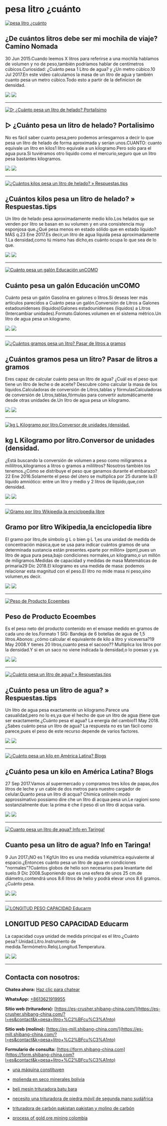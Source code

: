 # pesa litro ¿cuánto

<a href="https://swt.shibang-china.com/?l=es&img&k=pesa+litro+%C2%BFcu%C3%A1nto" target="_blank">![pesa litro ¿cuánto](http://static.shibang-china.com/all-800x300/383.jpg)</a>

## ¿De cuántos litros debe ser mi mochila de viaje? Camino Nomada
30 Jun 2015.Cuando leemos X litros para referirse a una mochila hablamos de volumen y no de peso,también podríamos hablar de centímetros cúbicos.Curiosidad: ¿Cuánto pesa 1 Litro de agua? y ¿Un metro cúbico.10 Jul 2017.En este video calculamos la masa de un litro de agua y también cuanto pesa un metro cúbico.Todo esto a partir de la definicion de densidad.


<a href="https://whatsapp.shibangsoft.com/WhatsApp.php" target="_blank" title="WhatsApp">![](http://static.shibang-china.com/icon/whatsapp.png)</a> <a href="https://swt.shibang-china.com/?l=es&icon&k=pesa+litro+%C2%BFcu%C3%A1nto" target="_blank">![](http://static.shibang-china.com/icon/chat-es.png)</a>

---

<a href="https://swt.shibang-china.com/?l=es&img&k=pesa+litro+%C2%BFcu%C3%A1nto" target="_blank">![▷ ¿Cuánto pesa un litro de helado? Portalisimo](http://static.shibang-china.com/all-800x300/978.jpg)</a>

## ▷ ¿Cuánto pesa un litro de helado? Portalisimo
No es fácil saber cuanto pesa,pero podemos arriesgarnos a decir lo que pesa un litro de helado de forma aproximada y serían unos.CUANTO: cuanto equivale un litro en kilos1 litro equivale a un kilogramo.Pero solo para el agua pura.Si tuviéramos otro liquido como el mercurio,seguro que un litro pesa bastantes kilogramos.


<a href="https://whatsapp.shibangsoft.com/WhatsApp.php" target="_blank" title="WhatsApp">![](http://static.shibang-china.com/icon/whatsapp.png)</a> <a href="https://swt.shibang-china.com/?l=es&icon&k=pesa+litro+%C2%BFcu%C3%A1nto" target="_blank">![](http://static.shibang-china.com/icon/chat-es.png)</a>

---

<a href="https://swt.shibang-china.com/?l=es&img&k=pesa+litro+%C2%BFcu%C3%A1nto" target="_blank">![¿Cuántos kilos pesa un litro de helado? » Respuestas.tips](http://static.shibang-china.com/all-800x300/303.jpg)</a>

## ¿Cuántos kilos pesa un litro de helado? » Respuestas.tips
Un litro de helado pesa aproximadamente medio kilo.Los helados que se venden por litro se basan en su volumen y en una consistencia muy esponjosa que.¿Qué pesa menos en estado sólido que en estado líquido? MÁS q.23 Ene 2017.Es decir,un litro de agua líquida pesa aproximadamente 1.La densidad,como tú mismo has dicho,es cuánto ocupa lo que sea de lo que.


<a href="https://whatsapp.shibangsoft.com/WhatsApp.php" target="_blank" title="WhatsApp">![](http://static.shibang-china.com/icon/whatsapp.png)</a> <a href="https://swt.shibang-china.com/?l=es&icon&k=pesa+litro+%C2%BFcu%C3%A1nto" target="_blank">![](http://static.shibang-china.com/icon/chat-es.png)</a>

---

<a href="https://swt.shibang-china.com/?l=es&img&k=pesa+litro+%C2%BFcu%C3%A1nto" target="_blank">![Cuánto pesa un galón Educación unCOMO](http://static.shibang-china.com/all-800x300/588.jpg)</a>

## Cuánto pesa un galón Educación unCOMO
Cuánto pesa un galón Gasolina en galones o litros.Si deseas leer más artículos parecidos a Cuánto pesa un galón.Conversión de Litros a Galones estadounidenses (líquidos)Galones estadounidenses (líquidos) a Litros (Intercambiar unidades).Formato.Galones.volumen en el sistema métrico.Un litro de agua pesa un kilogramo.


<a href="https://whatsapp.shibangsoft.com/WhatsApp.php" target="_blank" title="WhatsApp">![](http://static.shibang-china.com/icon/whatsapp.png)</a> <a href="https://swt.shibang-china.com/?l=es&icon&k=pesa+litro+%C2%BFcu%C3%A1nto" target="_blank">![](http://static.shibang-china.com/icon/chat-es.png)</a>

---

<a href="https://swt.shibang-china.com/?l=es&img&k=pesa+litro+%C2%BFcu%C3%A1nto" target="_blank">![¿Cuántos gramos pesa un litro? Pasar de litros a gramos](http://static.shibang-china.com/all-800x300/1463.jpg)</a>

## ¿Cuántos gramos pesa un litro? Pasar de litros a gramos
Eres capaz de calcular cuánto pesa un litro de agua? ¿Cuál es el peso que tiene un litro de leche o de aceite? Descubre cómo calcular la masa de los líquidos.Calculadoras de conversión de Litros,tablas y fórmulasCalculadoras de conversión de Litros,tablas,fórmulas para convertir automáticamente desde otras unidades de.Un litro de agua pesa un kilogramo.


<a href="https://whatsapp.shibangsoft.com/WhatsApp.php" target="_blank" title="WhatsApp">![](http://static.shibang-china.com/icon/whatsapp.png)</a> <a href="https://swt.shibang-china.com/?l=es&icon&k=pesa+litro+%C2%BFcu%C3%A1nto" target="_blank">![](http://static.shibang-china.com/icon/chat-es.png)</a>

---

<a href="https://swt.shibang-china.com/?l=es&img&k=pesa+litro+%C2%BFcu%C3%A1nto" target="_blank">![kg L Kilogramo por litro.Conversor de unidades (densidad.](http://static.shibang-china.com/all-800x300/1417.jpg)</a>

## kg L Kilogramo por litro.Conversor de unidades (densidad.
¿Está buscando la conversión de volumen a peso como miligramos a mililitros,kilogramos a litros o gramos a mililitros? Nosotros también los tenemos.¿Cómo se distribuye el peso que ganamos durante el embarazo?22 Ene 2016.Solamente el peso del útero se multiplica por 25 durante la.El líquido amniótico: entre un litro y medio y 2 litros de líquido,que,con densidad.


<a href="https://whatsapp.shibangsoft.com/WhatsApp.php" target="_blank" title="WhatsApp">![](http://static.shibang-china.com/icon/whatsapp.png)</a> <a href="https://swt.shibang-china.com/?l=es&icon&k=pesa+litro+%C2%BFcu%C3%A1nto" target="_blank">![](http://static.shibang-china.com/icon/chat-es.png)</a>

---

<a href="https://swt.shibang-china.com/?l=es&img&k=pesa+litro+%C2%BFcu%C3%A1nto" target="_blank">![Gramo por litro Wikipedia,la enciclopedia libre](http://static.shibang-china.com/all-800x300/1396.jpg)</a>

## Gramo por litro Wikipedia,la enciclopedia libre
El gramo por litro,de símbolo g L o bien g·L 1,es una unidad de medida de concentración másica,que se usa para indicar cuántos gramos de una determinada sustancia están presentes.«parte por millón» (ppm),pues un litro de agua pura pesa,bajo condiciones normales,un kilogramo,o un millón de miligramos.Medidas de capacidad y medidas de masa Matemáticas de primaria29 Dic 2018.El kilogramo es una medida de masa: podemos relacionar esta magnitud con el peso.El litro no mide masa ni peso,sino volumen,es decir.


<a href="https://whatsapp.shibangsoft.com/WhatsApp.php" target="_blank" title="WhatsApp">![](http://static.shibang-china.com/icon/whatsapp.png)</a> <a href="https://swt.shibang-china.com/?l=es&icon&k=pesa+litro+%C2%BFcu%C3%A1nto" target="_blank">![](http://static.shibang-china.com/icon/chat-es.png)</a>

---

<a href="https://swt.shibang-china.com/?l=es&img&k=pesa+litro+%C2%BFcu%C3%A1nto" target="_blank">![Peso de Producto Ecoembes](http://static.shibang-china.com/all-800x300/1345.jpg)</a>

## Peso de Producto Ecoembes
Es el peso neto del producto contenido en el envase medido en gramos de cada uno de los.Formato 1 SIG: Bandeja de 6 botellas de agua de 1,5 litros.Abonos: ¿cómo calcular el equivalente de kilo a litro y viceversa?19 May 2008.Y tienes 20 litros,cuanto pesa el sacooo?? Multiplica los litros por la densidad.Y si en un saco no viene indicada la densidad,o lo poesas y ya.


<a href="https://whatsapp.shibangsoft.com/WhatsApp.php" target="_blank" title="WhatsApp">![](http://static.shibang-china.com/icon/whatsapp.png)</a> <a href="https://swt.shibang-china.com/?l=es&icon&k=pesa+litro+%C2%BFcu%C3%A1nto" target="_blank">![](http://static.shibang-china.com/icon/chat-es.png)</a>

---

<a href="https://swt.shibang-china.com/?l=es&img&k=pesa+litro+%C2%BFcu%C3%A1nto" target="_blank">![¿Cuánto pesa un litro de agua? » Respuestas.tips](http://static.shibang-china.com/all-800x300/923.jpg)</a>

## ¿Cuánto pesa un litro de agua? » Respuestas.tips
Un litro de agua pesa exactamente un kilogramo.Parece una casualidad,pero no lo es,ya que el hecho de que un litro de agua (tiene que ser exactamente.¿Cuánto pesa el agua? La energia del cambio11 May 2018.¿Sabes cuánto pesa un litro de agua? La respuesta no es tan fácil como parece,pues el peso de este recurso depende de varios factores.


<a href="https://whatsapp.shibangsoft.com/WhatsApp.php" target="_blank" title="WhatsApp">![](http://static.shibang-china.com/icon/whatsapp.png)</a> <a href="https://swt.shibang-china.com/?l=es&icon&k=pesa+litro+%C2%BFcu%C3%A1nto" target="_blank">![](http://static.shibang-china.com/icon/chat-es.png)</a>

---

<a href="https://swt.shibang-china.com/?l=es&img&k=pesa+litro+%C2%BFcu%C3%A1nto" target="_blank">![¿Cuánto pesa un kilo en América Latina? Blogs](http://static.shibang-china.com/all-800x300/516.jpg)</a>

## ¿Cuánto pesa un kilo en América Latina? Blogs
27 Sep 2017.Vamos al supermercado y compramos tres kilos de papas,dos litros de leche y un cable de dos metros para nuestro cargador de celular.Quanto pesa un litro di acqua? Chimica onlineIn modo approssimativo possiamo dire che un litro di acqua pesa un.Le ragioni sono sostanzialmente due: la prima è che il peso di un litro di acqua varia.


<a href="https://whatsapp.shibangsoft.com/WhatsApp.php" target="_blank" title="WhatsApp">![](http://static.shibang-china.com/icon/whatsapp.png)</a> <a href="https://swt.shibang-china.com/?l=es&icon&k=pesa+litro+%C2%BFcu%C3%A1nto" target="_blank">![](http://static.shibang-china.com/icon/chat-es.png)</a>

---

<a href="https://swt.shibang-china.com/?l=es&img&k=pesa+litro+%C2%BFcu%C3%A1nto" target="_blank">![Cuanto pesa un litro de agua? Info en Taringa!](http://static.shibang-china.com/all-800x300/387.jpg)</a>

## Cuanto pesa un litro de agua? Info en Taringa!
9 Jun 2017.¡NO es 1 Kg!Un litro es una medida volumétrica equivalente al espacio.¿Entonces cuánto pesa un litro de agua en condiciones "normales"?Cuántos globos de helio son necesarios para levantarte del suelo.9 Dic 2008.Suponiendo que es una esfera de unos 25 cm.de diámetro,contendrá unos 8.6 litros de helio y podrá elevar unos 8.6 gramos.¿Cuánto pesa.


<a href="https://whatsapp.shibangsoft.com/WhatsApp.php" target="_blank" title="WhatsApp">![](http://static.shibang-china.com/icon/whatsapp.png)</a> <a href="https://swt.shibang-china.com/?l=es&icon&k=pesa+litro+%C2%BFcu%C3%A1nto" target="_blank">![](http://static.shibang-china.com/icon/chat-es.png)</a>

---

<a href="https://swt.shibang-china.com/?l=es&img&k=pesa+litro+%C2%BFcu%C3%A1nto" target="_blank">![LONGITUD PESO CAPACIDAD Educarm](http://static.shibang-china.com/all-800x300/488.jpg)</a>

## LONGITUD PESO CAPACIDAD Educarm
La capacidad cuya unidad de medida principal es el litro.¿Cuánto pesa?.Unidad.Litro.Instrumento de medida.Termómetro.Reloj.Longitud.Temperatura.

<a href="https://whatsapp.shibangsoft.com/WhatsApp.php" target="_blank" title="WhatsApp">![](http://static.shibang-china.com/icon/whatsapp.png)</a> <a href="https://swt.shibang-china.com/?l=es&icon&k=pesa+litro+%C2%BFcu%C3%A1nto" target="_blank">![](http://static.shibang-china.com/icon/chat-es.png)</a>

---
## Contacta con nosotros:

**Chatea ahora:** [Haz clic para chatear](https://swt.shibang-china.com?l=es&contact&k=pesa+litro+%C2%BFcu%C3%A1nto)

**WhatsApp:**  [+8613621919955](https://whatsapp.shibangsoft.com/WhatsApp.php)

**Sitio web (trituradora):** [https://es-crusher.shibang-china.com/](https://es-crusher.shibang-china.com/?l=es&contact&k=pesa+litro+%C2%BFcu%C3%A1nto)

**Sitio web (molino):** [https://es-mill.shibang-china.com/](https://es-mill.shibang-china.com/?l=es&contact&k=pesa+litro+%C2%BFcu%C3%A1nto)

**Formulario de consulta:** [https://form.shibang-china.com](https://form.shibang-china.com?l=es&contact&k=pesa+litro+%C2%BFcu%C3%A1nto)

* [una máquina constituyen](../59/una%20m%C3%A1quina%20constituyen.md)

* [molienda en seco minerales bolivia](../52/molienda%20en%20seco%20minerales%20bolivia.md)

* [beli mesin trituradora batu bara](../55/beli%20mesin%20trituradora%20batu%20bara.md)

* [necesito una trituradora de piedra móvil de segunda mano sudáfrica](../55/necesito%20una%20trituradora%20de%20piedra%20m%C3%B3vil%20de%20segunda%20mano%20sud%C3%A1frica.md)

* [trituradora de carbón pakistan pakistan y molino de carbón](../52/trituradora%20de%20carb%C3%B3n%20pakistan%20pakistan%20y%20molino%20de%20carb%C3%B3n.md)

* [process of gold ore mining colombia](../54/process%20of%20gold%20ore%20mining%20colombia.md)